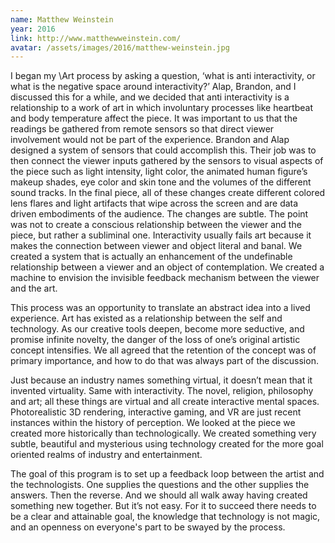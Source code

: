 ```yaml
---
name: Matthew Weinstein
year: 2016
link: http://www.matthewweinstein.com/
avatar: /assets/images/2016/matthew-weinstein.jpg
---
```

I began my \Art process by asking a question, ‘what is anti interactivity, or what is the negative space around interactivity?’ Alap, Brandon, and I discussed this for a while, and we decided that anti interactivity is a relationship to a work of art in which involuntary processes like heartbeat and body temperature affect the piece. It was important to us that the readings be gathered from remote sensors so that direct viewer involvement would not be part of the experience. Brandon and Alap designed a system of sensors that could accomplish this. Their job was to then connect the viewer inputs gathered by the sensors to visual aspects of the piece such as light intensity, light color, the animated human figure’s makeup shades, eye color and skin tone and the volumes of the different sound tracks. In the final piece, all of these changes create different colored lens flares and light artifacts that wipe across the screen and are data driven embodiments of the audience. The changes are subtle. The point was not to create a conscious relationship between the viewer and the piece, but rather a subliminal one. Interactivity usually fails art because it makes the connection between viewer and object literal and banal. We created a system that is actually an enhancement of the undefinable relationship between a viewer and an object of contemplation. We created a machine to envision the invisible feedback mechanism between the viewer and the art.

This process was an opportunity to translate an abstract idea into a lived experience. Art has existed as a relationship between the self and technology. As our creative tools deepen, become more seductive, and promise infinite novelty, the danger of the loss of one’s original artistic concept intensifies. We all agreed that the retention of the concept was of primary importance, and how to do that was always part of the discussion.

Just because an industry names something virtual, it doesn’t mean that it invented virtuality. Same with interactivity. The novel, religion, philosophy and art; all these things are virtual and all create interactive mental spaces. Photorealistic 3D rendering, interactive gaming, and VR are just recent instances within the history of perception. We looked at the piece we created more historically than technologically. We created something very subtle, beautiful and mysterious using technology created for the more goal oriented realms of industry and entertainment.

The goal of this program is to set up a feedback loop between the artist and the technologists. One supplies the questions and the other supplies the answers. Then the reverse. And we should all walk away having created something new together. But it’s not easy. For it to succeed there needs to be a clear and attainable goal, the knowledge that technology is not magic, and an openness on everyone's part to be swayed by the process.